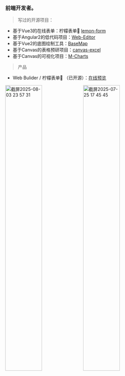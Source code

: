 ### 前端开发者。


> 写过的开源项目：
- 基于Vue3的在线表单：柠檬表单🍋   [lemon-form](https://github.com/bojue/lemon-form)
- 基于Angular2的低代码项目：[Web-Editor](https://github.com/bojue/Web-Editor)
- 基于Vue2的底图绘制工具：[BaseMap](https://github.com/bojue/BaseMap) 
- 基于Canvas的表格预研项目：[canvas-excel](https://github.com/bojue/canvas-excel)
- 基于Canvas的可视化项目：[M-Charts](https://github.com/bojue/M-Charts)


> 产品 
- Web Bulider / 柠檬表单🍋 （已开源）：[在线预览](https://bojue.github.io/lemon-form/)
  
<img width="48%"   alt="截屏2025-08-03 23 57 31" src="https://github.com/user-attachments/assets/9f952ea0-3dbd-46c7-9df9-03ab6505c4be" /> 
<img width="48%" alt="截屏2025-07-25 17 45 45" src="https://github.com/user-attachments/assets/b29cc316-95f6-4ed8-92d8-d0aaf8fa69a2" />

  


<!--
**bojue/bojue** is a ✨ _special_ ✨ repository because its `README.md` (this file) appears on your GitHub profile.

Here are some ideas to get you started:

- 🔭 I’m currently working on ...
- 🌱 I’m currently learning ...
- 👯 I’m looking to collaborate on ...
- 🤔 I’m looking for help with ...
- 💬 Ask me about ...
- 📫 How to reach me: ...
- 😄 Pronouns: ...
- ⚡ Fun fact: ...
-->
